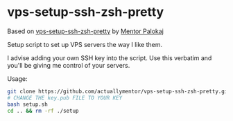 # vps-setup-ssh-zsh-pretty

Based on [vps-setup-ssh-zsh-pretty](https://github.com/actuallymentor/vps-setup-ssh-zsh-pretty) by [Mentor Palokaj](https://github.com/actuallymentor)

Setup script to set up VPS servers the way I like them.

I advise adding your own SSH key into the script. Use this verbatim and you'll be giving me control of your servers.

Usage:

```bash
git clone https://github.com/actuallymentor/vps-setup-ssh-zsh-pretty.git setup && cd setup
# CHANGE THE key.pub FILE TO YOUR KEY
bash setup.sh
cd .. && rm -rf ./setup
```